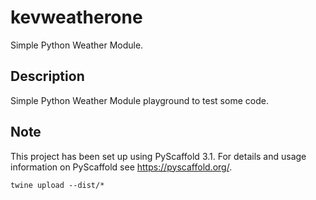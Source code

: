 # kevweatherone

Simple Python Weather Module.


## Description

Simple Python Weather Module playground to test some code.


## Note

This project has been set up using PyScaffold 3.1. For details and usage
information on PyScaffold see https://pyscaffold.org/.



```
twine upload --dist/*
```

